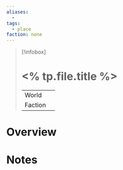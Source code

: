 ```yaml
---
aliases:
  -
tags:
  - place
faction: none
---
```

> [!infobox] 
> # <% tp.file.title %>
> | | |
> | ---- | ---- |
> | World | |
> | Faction | |
> 


# Overview


# Notes